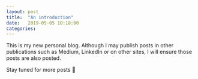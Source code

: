 ```yaml
---
layout: post
title:  "An introduction"
date:   2019-05-05 10:18:00
categories:
---
```


This is my new personal blog. Although I may publish posts in other publications such as Medium, LinkedIn or on other sites, I will ensure those posts are also posted.

Stay tuned for more posts 👋
